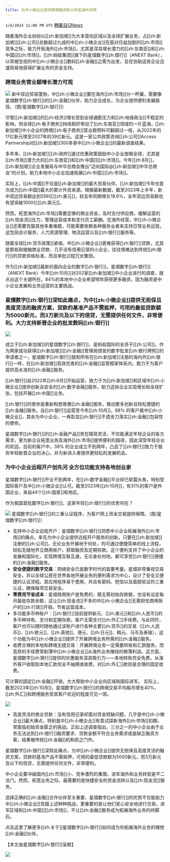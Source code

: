 ```yaml
---
title: 为中小微企业提供跨境融资助力开拓海外市场
---
```

`1/4/2024 11:00 PM UTC` [轉載自GNews](https://gnews.org/articles/2185233)

随着海外企业纷纷以[[zh:新加坡]]为大本营向区域以及全球扩展业务，占[[zh:新加坡]][[zh:公司]]总数超过九成的中[[zh:小微企业]]在面对日益加剧的[[zh:市场]]竞争之际，致力开拓海外[[zh:市场]]，尤其是深具增长潜力的[[zh:东南亚]]和[[zh:中国]][[zh:市场]]。[[zh:蚂蚁集团]]旗下的星熠数字[[zh:银行]]（ANEXT Bank），以常被忽视的中[[zh:小微企业]]数码[[zh:金融]]之需为出发，旨在协助这些企业迅速简易地获得扩展业务的资金支持。

### 跨境业务营业额增长潜力可观

![](https://static.zaobao.com/s3fs-public/styles/inline_medium/public/articles/2024/01/05/20240105FinanceAnext20Bank02.jpg?itok=E4QcgYdL "") 新中双边贸易蓬勃，中[[zh:小微企业]]要在海外[[zh:市场]]分一杯羹，需要像星熠数字[[zh:银行]]的[[zh:金融]]伙伴，助力企业成长，为企业提供便利发展路径。（图/星熠数字[[zh:银行]]）

尽管[[zh:新加坡]]的[[zh:经济]]增长受到全球通膨压力和[[zh:地缘政治]]不稳定的影响，但全球[[zh:电子商务]]持续趋好带动了[[zh:东南亚]]领域的一片蓝海，[[zh:新加坡]]中小企业的跨境[[zh:电子商务]]营业额预料可翻超过一倍，从2022年的17亿新元增至2027年的39亿新元。这是一家公共政策咨询[[zh:公司]]Access Partnership对[[zh:新加坡]]300多家中[[zh:小微企业]]的最新调查结果。

多年来，[[zh:新加坡]][[zh:政府]]通过优惠政策鼓励中小企业放眼全球，尤其是[[zh:市场]]潜力大的[[zh:东南亚]]和[[zh:中国]][[zh:市场]]。今年[[zh:8月]]，[[zh:新加坡]]企业发展局与中华总商会推出“迈向国际@[[zh:新加坡]]中华总商会”的计划，助力本地中小企业加速拓展[[zh:中国]][[zh:市场]]。

实际上，[[zh:中国]]不仅是[[zh:新加坡]]的最大贸易伙伴，[[zh:新加坡]]今年也首次成为[[zh:中国]]最大的累计外资来源。根据最新数据，截至2023年上半年，新中双边贸易额达到556亿[[zh:美元]]，较去年同期增长18.6%，全年双边贸易额也有望突破1000亿[[zh:美元]]。

然而，拓宽海外[[zh:市场]]需要足够的商业资金，及时支付供应商，缓解运营的[[zh:现金流]]压力，管理运营成本和支付员工薪酬。在海外经营，中[[zh:小微企业]]还需要克服其他多重难题，可能需要依赖各种服务业者来支持日常业务运营。这包括会计服务、人力资源管理、物流运营以及[[zh:银行]]服务等。

随着全球[[zh:货币政策]]紧缩，中[[zh:小微企业]]更难获得[[zh:银行]]贷款，尤其是那些刚接触商业贷款、几乎没有信用记录的小企业，往往很难达到传统[[zh:银行]]的贷款资格标准，而且审批过程冗长繁琐。

作为[[zh:新加坡]]最新的面向企业的数字[[zh:银行]]，星熠数字[[zh:银行]]（ANEXT Bank）今年[[zh:10月]]对202家[[zh:新加坡]]中小企业进行的调查，就点出这个关键所在。84%的本地中小企业希望明年获得更多融资，因为融资是中小企业发展和业务运营的主要挑战。

### 星熠数字[[zh:银行]]深知此痛点，为中[[zh:小微企业]]提供无担保且高度灵活的融资方案，贷款的基准产品不需抵押，可用的最低贷款额为5000新元，而3万新元及以下的信贷，无需提供任何文件，非常便利。大力支持新晋企业的批发数码[[zh:银行]]

![](https://static.zaobao.com/s3fs-public/styles/inline_medium/public/articles/2024/01/05/20240105FinanceAnext20Bank03.jpg?itok=DniZLArN "")

成立于[[zh:新加坡]]的星熠数字[[zh:银行]]，是蚂蚁国际的全资子[[zh:公司]]。作为两家成功获得[[zh:新加坡]][[zh:金融]]管理局颁发的数字批发[[zh:银行牌照]]的申请者之一，星熠数字[[zh:银行]]就和所有在[[zh:新加坡]]注册的海内外[[zh:银行]]一样，在[[zh:新加坡]]高效完善的[[zh:金融]]监管框架体系内，致力于为客户提供高水准的[[zh:金融]]服务。

[[zh:银行]]自2022年[[zh:6月]]开始运营，致力于为[[zh:新加坡]]和区域中[[zh:小微企业]]提供创新且安全的[[zh:数字金融]]服务，助力这些企业实现增长和全球扩张，包括开展[[zh:中国]]业务。

[[zh:银行]]的使命是重新构想普惠[[zh:金融]]服务，推动更多创新且轻松便捷的[[zh:金融]]服务。自[[zh:银行]]运营至今年[[zh:10月]]，68% 的客户属中[[zh:小微企业]]，其余为中小企业，一再彰显[[zh:银行]]不遗余力落实[[zh:金融]]包容性的使命。

星熠数字[[zh:银行]]的[[zh:金融产品]]贵在精简灵活，不仅能满足年轻企业的各方需求，更为新企业拓宽业务及海外[[zh:市场]]提供便利的路径，因此深受年轻企业的欢迎。目前的客户中，38% 的企业成立不到两年，凸显了[[zh:银行]]致力于服务年轻新晋企业的决心，并为新进入者提供更轻松的发展机会。

### 为中小企业远程开户创先河 全方位功能支持各地创业家

星熠数字[[zh:银行]]开业不到两年，在[[zh:数字金融]]平台却已崭露头角，特别受国际客户及中[[zh:小微企业]]认可。截至2023年[[zh:10月]]，有31%的客户是外国企业，来自44个[[zh:国家]]和地区。

作为我国首批数字[[zh:银行]]，这家年轻[[zh:银行]]的优势何在？

![](https://static.zaobao.com/s3fs-public/styles/inline_medium/public/articles/2024/01/05/20240105FinanceAnext20Bank05.png?itok=xCOL2RsM "") 星熠数字[[zh:银行]]的三重认证程序，为客户网上资金交易提供保障。（图/星熠数字[[zh:银行]]）
* 支持中小企业远程开户：星熠数字[[zh:银行]]洞悉中小企业拓展海外[[zh:市场]]的痛点，率先为中小企业提供远程开户服务的创新。只要在[[zh:新加坡]]注册的[[zh:公司]]，无论业务开展地于何处，均可通过便捷简单的线上流程，轻松无缝地开立商用账户，获取融资及定期存款。这个便利支持了中小企业的发展和国际化，实现跨境互联互通，无论身处何地，都可享受[[zh:银行]]便捷的[[zh:金融]]服务。
* **安全便捷的数字交易**：网络安全已是数字时代的首要考量。星熠非常重视交易安全，并以全球公民在世界各地开展业务的便利需求为中心，设计了安全又便捷的认证流程。其应用程序易于使用，并且有密码、短信以及面部验证的三重认证，确保每项交易安全。
* **零费用节省成本**：星熠商用账户是免费的，既无需初始存款额，也没有设定每月最低存款余额，这让[[zh:现金流]]不多的中[[zh:小微企业]]无需担忧商用账户的[[zh:行政]]开销，节省运营成本。
* 多功能多币种账户：[[zh:银行]]目前提供新元、[[zh:美元]]和[[zh:人民币]]的多币种持有、支付和定期存款，客户无需支付[[zh:外汇]]手续费。与此同时，客户也可以随时随地通过该账户进行各种主要[[zh:货币]]的交易（[[zh:人民币]]、[[zh:欧元]]、[[zh:英镑]]、港元、[[zh:日元]]、韩元、马币及泰铢），这个功能为中[[zh:小微企业]]提供了开展跨境业务所需的[[zh:金融]]服务。
* 收费合理的本地和跨境无缝交易：开展跨境业务一定需要转账和汇款服务，而高昂的手续费常削薄中[[zh:小微企业]]从海外业务赚钱的微薄利润。这方面，星熠数字[[zh:银行]]提供的优惠服务深具吸引力——本地转账完全免费，从海外客户收取到本地汇款完全不抽佣或收费，对[[zh:外汇]]款则是合理的固定收费。

可计算的固定[[zh:金融]]开销，大大帮助中小企业向区域和国际进军。 实际上，截至2023年[[zh:10月]]，星熠数字[[zh:银行]]的跨境交易平均每月增长40%，[[zh:外汇]]和跨境服务受其客户欢迎的程度可见一斑。

![](https://static.zaobao.com/s3fs-public/styles/inline_medium/public/articles/2024/01/05/20240105FinanceAnext20Bank06.jpg?itok=DjemnxbY "")
* 高度灵活的商业贷款：没有信用记录却面对资金短缺问题，几乎是中[[zh:小微企业]]最大痛点，特别是中[[zh:小微企业]]有意试探新海外[[zh:市场]]初期，常面临初始资金匮乏的挑战。正如上述调查指出，三分之一的中小企业由于业务无法达到[[zh:银行]]融资要求、贷款金额不符合业务需求或是缺乏融资方案，结果被传统[[zh:金融]]机构拒之门外。

星熠数字[[zh:银行]]深知此痛点，为中[[zh:小微企业]]提供无担保且高度灵活的融资方案，贷款的基准产品不需抵押，可用的最低贷款额为5000新元，而3万新元及以下的信贷，无需提供任何文件，非常便利。

中小企业要冲破国内[[zh:市场]]小、竞争激烈的重围，进军海外和业务转型是不二法门，然而，拓宽业务之际，最需要的是快捷安全的资金流转以及[[zh:现金流]]服务。

选择正确的[[zh:金融]]合作伙伴至关重要，星熠数字[[zh:银行]]的优势不仅能助力中[[zh:小微企业]]克服上述种种挑战，更重要的是让他们安心安全地进行交易，进军区域和[[zh:中国]][[zh:市场]]，不让[[zh:金融]]服务成为拓展海外业务的绊脚石。

点击这里了解更多[[zh:关于]]星熠数字[[zh:银行]]如何成为你拓展海外业务的理想[[zh:金融]]伙伴。

【本文由星熠数字[[zh:银行]]呈献】

![](https://static.zaobao.com/s3fs-public/styles/inline_small/public/articles/2024/01/05/20240105FinanceAnext20BankLogo.jpg?itok=u_wQp4Ha "")
